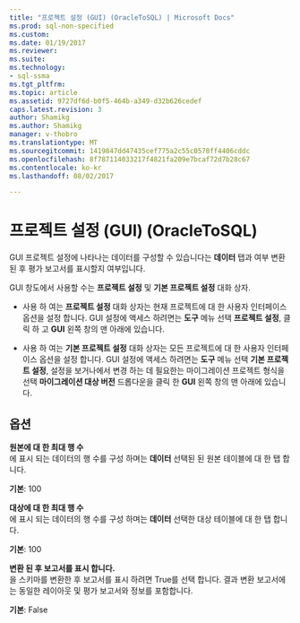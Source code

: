 ```yaml
---
title: "프로젝트 설정 (GUI) (OracleToSQL) | Microsoft Docs"
ms.prod: sql-non-specified
ms.custom: 
ms.date: 01/19/2017
ms.reviewer: 
ms.suite: 
ms.technology:
- sql-ssma
ms.tgt_pltfrm: 
ms.topic: article
ms.assetid: 9727df6d-b0f5-464b-a349-d32b626cedef
caps.latest.revision: 3
author: Shamikg
ms.author: Shamikg
manager: v-thobro
ms.translationtype: MT
ms.sourcegitcommit: 1419847dd47435cef775a2c55c0578ff4406cddc
ms.openlocfilehash: 8f787114033217f4821fa209e7bcaf72d7b28c67
ms.contentlocale: ko-kr
ms.lasthandoff: 08/02/2017

---
```

# <a name="project-settings-gui-oracletosql"></a>프로젝트 설정 (GUI) (OracleToSQL)
GUI 프로젝트 설정에 나타나는 데이터를 구성할 수 있습니다는 **데이터** 탭과 여부 변환 된 후 평가 보고서를 표시할지 여부입니다.  
  
GUI 창도에서 사용할 수는 **프로젝트 설정** 및 **기본 프로젝트 설정** 대화 상자.  
  
-   사용 하 여는 **프로젝트 설정** 대화 상자는 현재 프로젝트에 대 한 사용자 인터페이스 옵션을 설정 합니다. GUI 설정에 액세스 하려면는 **도구** 메뉴 선택 **프로젝트 설정**, 클릭 하 고 **GUI** 왼쪽 창의 맨 아래에 있습니다.  
  
-   사용 하 여는 **기본 프로젝트 설정** 대화 상자는 모든 프로젝트에 대 한 사용자 인터페이스 옵션을 설정 합니다. GUI 설정에 액세스 하려면는 **도구** 메뉴 선택 **기본 프로젝트 설정**, 설정을 보거나에서 변경 하는 데 필요한는 마이그레이션 프로젝트 형식을 선택 **마이그레이션 대상 버전** 드롭다운을 클릭 한 **GUI** 왼쪽 창의 맨 아래에 있습니다.  
  
## <a name="options"></a>옵션  
**원본에 대 한 최대 행 수**  
에 표시 되는 데이터의 행 수를 구성 하며는 **데이터** 선택된 된 원본 테이블에 대 한 탭 합니다.  
  
**기본**: 100  
  
**대상에 대 한 최대 행 수**  
에 표시 되는 데이터의 행 수를 구성 하며는 **데이터** 선택한 대상 테이블에 대 한 탭 합니다.  
  
**기본**: 100  
  
**변환 된 후 보고서를 표시 합니다.**  
을 스키마를 변환한 후 보고서를 표시 하려면 True를 선택 합니다. 결과 변환 보고서에는 동일한 레이아웃 및 평가 보고서와 정보를 포함합니다.  
  
**기본**: False  
  

